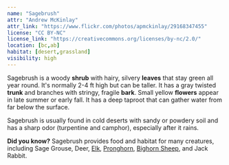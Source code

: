 ```yaml
---
name: "Sagebrush"
attr: "Andrew McKinlay"
attr_link: "https://www.flickr.com/photos/apmckinlay/29168347455"
license: "CC BY-NC"
license_link: "https://creativecommons.org/licenses/by-nc/2.0/"
location: [bc,ab]
habitat: [desert,grassland]
visibility: high
---
```

Sagebrush is a woody **shrub** with hairy, silvery **leaves** that stay green all year round. It's normally 2-4 ft high but can be taller. It has a gray twisted **trunk** and branches with stringy, fragile **bark**. Small yellow **flowers** appear in late summer or early fall. It has a deep taproot that can gather water from far below the surface.

Sagebrush is usually found in cold deserts with sandy or powdery soil and has a sharp odor (turpentine and camphor), especially after it rains.

**Did you know?** Sagebrush provides food and habitat for many creatures, including Sage Grouse, Deer, [Elk](/animals/elk/), [Pronghorn](/animals/pronghorn/), [Bighorn Sheep](/animals/bighorn/), and Jack Rabbit.

